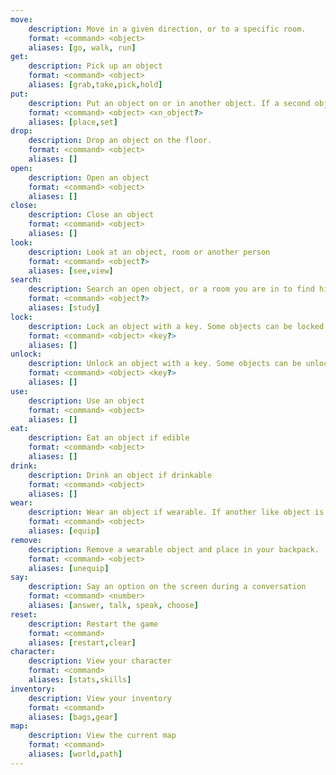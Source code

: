 ```yaml
---
move:
    description: Move in a given direction, or to a specific room.
    format: <command> <object>
    aliases: [go, walk, run]
get:
    description: Pick up an object
    format: <command> <object>
    aliases: [grab,take,pick,hold]
put:
    description: Put an object on or in another object. If a second object is not specified it will be put into your backpack if it fits.
    format: <command> <object> <xn_object?>
    aliases: [place,set]
drop:
    description: Drop an object on the floor.
    format: <command> <object>
    aliases: []
open:
    description: Open an object
    format: <command> <object>
    aliases: []
close:
    description: Close an object
    format: <command> <object>
    aliases: []
look:
    description: Look at an object, room or another person
    format: <command> <object?>
    aliases: [see,view]
search:
    description: Search an open object, or a room you are in to find hidden objects
    format: <command> <object?>
    aliases: [study]
lock:
    description: Lock an object with a key. Some objects can be locked without a key.
    format: <command> <object> <key?>
    aliases: []
unlock:
    description: Unlock an object with a key. Some objects can be unlocked with out a specific key.
    format: <command> <object> <key?>
    aliases: []
use:
    description: Use an object
    format: <command> <object>
    aliases: []
eat:
    description: Eat an object if edible
    format: <command> <object>
    aliases: []
drink:
    description: Drink an object if drinkable
    format: <command> <object>
    aliases: []
wear:
    description: Wear an object if wearable. If another like object is worn the old item will be removed first and placed in your backpack
    format: <command> <object>
    aliases: [equip]
remove:
    description: Remove a wearable object and place in your backpack.
    format: <command> <object>
    aliases: [unequip]
say:
    description: Say an option on the screen during a conversation
    format: <command> <number>
    aliases: [answer, talk, speak, choose]
reset:
    description: Restart the game
    format: <command>
    aliases: [restart,clear]
character:
    description: View your character
    format: <command>
    aliases: [stats,skills]
inventory:
    description: View your inventory
    format: <command>
    aliases: [bags,gear]
map:
    description: View the current map
    format: <command>
    aliases: [world,path]
---
```

